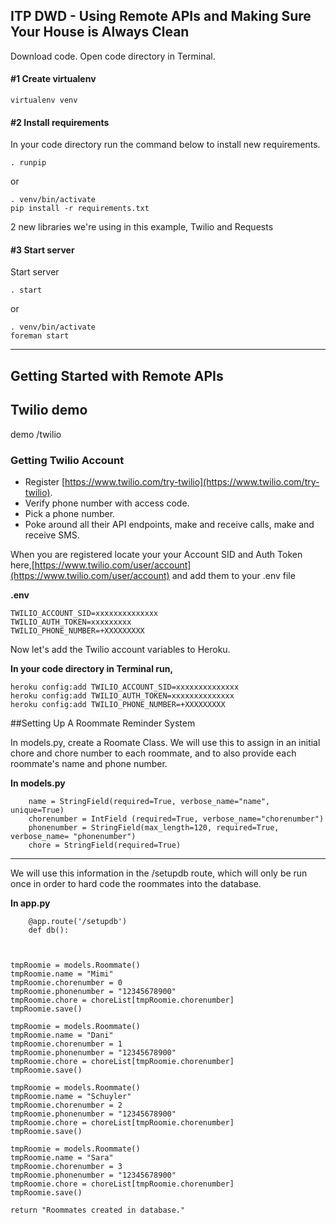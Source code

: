 ## ITP DWD - Using Remote APIs and Making Sure Your House is Always Clean

Download code. Open code directory in Terminal.

#### #1 Create virtualenv

	virtualenv venv


#### #2 Install requirements

In your code directory run the command below to install new requirements.

	. runpip

or

	. venv/bin/activate
	pip install -r requirements.txt


2 new libraries we're using in this example, Twilio and Requests


#### #3 Start server

Start server

	. start

or 

	. venv/bin/activate
	foreman start

-----------


## Getting Started with Remote APIs


## Twilio demo

demo /twilio

### Getting Twilio Account

* Register [https://www.twilio.com/try-twilio](https://www.twilio.com/try-twilio).
* Verify phone number with access code.
* Pick a phone number.
* Poke around all their API endpoints, make and receive calls, make and receive SMS.

When you are registered locate your your Account SID and Auth Token here,[https://www.twilio.com/user/account](https://www.twilio.com/user/account) and add them to your .env file

**.env**	

	TWILIO_ACCOUNT_SID=xxxxxxxxxxxxxx
	TWILIO_AUTH_TOKEN=xxxxxxxxx
	TWILIO_PHONE_NUMBER=+XXXXXXXXX

Now let's add the Twilio account variables to Heroku.

**In your code directory in Terminal run,**

	heroku config:add TWILIO_ACCOUNT_SID=xxxxxxxxxxxxxx
	heroku config:add TWILIO_AUTH_TOKEN=xxxxxxxxxxxxxx
	heroku config:add TWILIO_PHONE_NUMBER=+XXXXXXXXX


##Setting Up A Roommate Reminder System 

In models.py, create a Roomate Class. We will use this to assign in an initial chore and chore number to 
each roommate, and to also provide each roommate's name and phone number. 

**In models.py**

		name = StringField(required=True, verbose_name="name", unique=True)	
		chorenumber = IntField (required=True, verbose_name="chorenumber")
		phonenumber = StringField(max_length=120, required=True, verbose_name= "phonenumber")
		chore = StringField(required=True)

-----------------

We will use this information in the /setupdb route, which will only be run once in order to
hard code the roommates into the database. 

**In app.py**

		@app.route('/setupdb')
		def db():

	

	tmpRoomie = models.Roommate()
	tmpRoomie.name = "Mimi"
	tmpRoomie.chorenumber = 0
	tmpRoomie.phonenumber = "12345678900"
	tmpRoomie.chore = choreList[tmpRoomie.chorenumber]
	tmpRoomie.save()

	tmpRoomie = models.Roommate()
	tmpRoomie.name = "Dani"
	tmpRoomie.chorenumber = 1
	tmpRoomie.phonenumber = "12345678900"
	tmpRoomie.chore = choreList[tmpRoomie.chorenumber]
	tmpRoomie.save()

	tmpRoomie = models.Roommate()
	tmpRoomie.name = "Schuyler"
	tmpRoomie.chorenumber = 2
	tmpRoomie.phonenumber = "12345678900"
	tmpRoomie.chore = choreList[tmpRoomie.chorenumber]
	tmpRoomie.save()

	tmpRoomie = models.Roommate()
	tmpRoomie.name = "Sara"
	tmpRoomie.chorenumber = 3
	tmpRoomie.phonenumber = "12345678900"
	tmpRoomie.chore = choreList[tmpRoomie.chorenumber]
	tmpRoomie.save()

	return "Roommates created in database."
	
	


